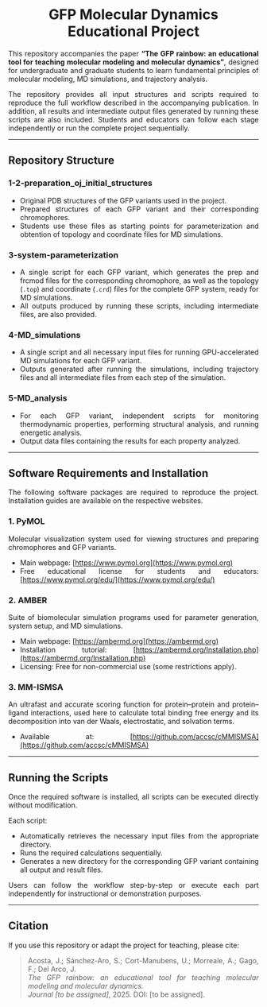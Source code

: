 <h1 align="center">GFP Molecular Dynamics Educational Project</h1>
 
<div align="justify">
 
This repository accompanies the paper **“The GFP rainbow: an educational tool for teaching molecular modeling and molecular dynamics”**, designed for undergraduate and graduate students to learn fundamental principles of molecular modeling, MD simulations, and trajectory analysis.
 
The repository provides all input structures and scripts required to reproduce the full workflow described in the accompanying publication. In addition, all results and intermediate output files generated by running these scripts are also included. Students and educators can follow each stage independently or run the complete project sequentially.
 
---
 
## Repository Structure
 
### 1-2-preparation_oj_initial_structures
- Original PDB structures of the GFP variants used in the project.  
- Prepared structures of each GFP variant and their corresponding chromophores.  
- Students use these files as starting points for parameterization and obtention of topology and coordinate files for MD simulations.
 
### 3-system-parameterization
- A single script for each GFP variant, which generates the prep and frcmod files for the corresponding chromophore, as well as the topology (`.top`) and coordinate (`.crd`) files for the complete GFP system, ready for MD simulations.  
- All outputs produced by running these scripts, including intermediate files, are also provided.
 
### 4-MD_simulations
- A single script and all necessary input files for running GPU-accelerated MD simulations for each GFP variant.  
- Outputs generated after running the simulations, including trajectory files and all intermediate files from each step of the simulation.
 
### 5-MD_analysis
- For each GFP variant, independent scripts for monitoring thermodynamic properties, performing structural analysis, and running energetic analysis.  
- Output data files containing the results for each property analyzed.
 
---
 
## Software Requirements and Installation
 
The following software packages are required to reproduce the project. Installation guides are available on the respective websites.
 
### 1. PyMOL
Molecular visualization system used for viewing structures and preparing chromophores and GFP variants.  
- Main webpage: [https://www.pymol.org](https://www.pymol.org)  
- Free educational license for students and educators: [https://www.pymol.org/edu/](https://www.pymol.org/edu/)
 
### 2. AMBER
Suite of biomolecular simulation programs used for parameter generation, system setup, and MD simulations.  
- Main webpage: [https://ambermd.org](https://ambermd.org)  
- Installation tutorial: [https://ambermd.org/Installation.php](https://ambermd.org/Installation.php)  
- Licensing: Free for non-commercial use (some restrictions apply).
 
### 3. MM-ISMSA
An ultrafast and accurate scoring function for protein–protein and protein–ligand interactions, used here to calculate total binding free energy and its decomposition into van der Waals, electrostatic, and solvation terms.  
- Available at: [https://github.com/accsc/cMMISMSA](https://github.com/accsc/cMMISMSA)
 
---
 
## Running the Scripts
 
Once the required software is installed, all scripts can be executed directly without modification.
 
Each script:
- Automatically retrieves the necessary input files from the appropriate directory.  
- Runs the required calculations sequentially.  
- Generates a new directory for the corresponding GFP variant containing all output and result files.  
 
Users can follow the workflow step-by-step or execute each part independently for instructional or demonstration purposes.
 
---
 
## Citation
 
If you use this repository or adapt the project for teaching, please cite:
 
> Acosta, J.; Sánchez-Aro, S.; Cort-Manubens, U.; Morreale, A.; Gago, F.; Del Arco, J.  
> *The GFP rainbow: an educational tool for teaching molecular modeling and molecular dynamics.*  
> *Journal [to be assigned]*, 2025. DOI: [to be assigned].
 
</div>